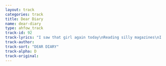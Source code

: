```yaml
---
layout: track
categories: track
title: Dear Diary
name: dear-diary
type: ahfow_track
track-id: 92
track-lyrics: "I saw that girl again today\nReading silly magazines\nI saw that girl again today\nSinging songs of bubblegum\nI had my eyes peeled wide\nUp and down the dirty side\nI had my eyes peeled wide\nI think about her all the time\nAnd then you blew my mind\nAlways on my mind\nYou made an educated guess\nYou are an educated girl\nIt was a palace on wheels\nAnd I was just a drunken fool\nI had my eyes peeled wide\nUp and down the dirty side\nI got a head just like a beehive\nI think about her all the time\nWhy must you be\nA mystery to me?"
track-author: 
track-sort: "DEAR DIARY"
track-alpha: D
track-original: 
---
```

